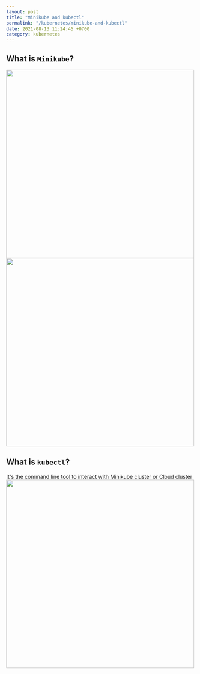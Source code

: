 ```yaml
---
layout: post
title: "Minikube and kubectl"
permalink: "/kubernetes/minikube-and-kubectl"
date: 2021-08-13 11:24:45 +0700
category: kubernetes
---
```

## What is `Minikube`?
<img width="500" src="https://user-images.githubusercontent.com/87863039/129361051-42894cfe-3c76-477e-8494-34c44933a7bc.png">
<img width="500" src="https://user-images.githubusercontent.com/87863039/129361129-6fd31a58-1dc8-4fc7-beb7-2d0a6a1031f9.png">

## What is `kubectl`?
It's the command line tool to interact with Minikube cluster or Cloud cluster
<img width="500" src="https://user-images.githubusercontent.com/87863039/129361592-b9dd6cf2-f543-407f-a2c9-4ae85a3fbc76.png">


